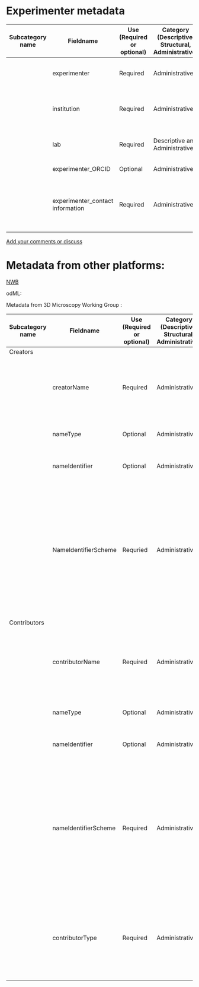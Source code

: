 # Experimenter metadata

| Subcategory name	| Fieldname |	Use (Required or optional) |	Category (Descriptive, Structural, Administrative)	| General Description |	Type |
| --------	| -------- |	-------- |	--------	| -------- | ---- |
| | experimenter | Required | Administrative | Name of persion who performed experiment | ontology_entry (_Ontology1_, _Ontology2_) |
| | institution | Required | Administrative | Institution(s) where experiment was performed | controlled vocabulary |
| | lab | Required | Descriptive and Administrative | Lab where experiment was performed | ontology_entry (_Ontology1_, _Ontology2_) |
| | experimenter_ORCID | Optional | Administrative | ORCID ID of experimenter | string in ORCID format |
| | experimenter_contact information | Required | Administrative | Email, phone number or other contact information about the experimenter | string |

[Add your comments or discuss](https://github.com/VH-Lab/neurosciencemetadata/issues/1)


# Metadata from other platforms:

[NWB](https://github.com/VH-Lab/neuroscienceexperimentalmetadata/blob/master/other_metadata/NWB/experimenter.md)

odML: 

Metadata from 3D Microscopy Working Group :

| Subcategory name	| Fieldname |	Use (Required or optional) |	Category (Descriptive, Structural, Administrative)	| General Description |	
| --------	| -------- |	-------- |	--------	| -------- |
| Creators |  |	 |	|  |
| | creatorName | Required | Administrative | The creator name - may be Organizational or Personal. Format lastname, firstname |
| | nameType | Optional | Administrative | Controlled Vocabulary: Organizational, Personal |
| | nameIdentifier | Optional | Administrative | Uniquely identifies an individual or legal entity |
| | NameIdentifierScheme | Requried | Administrative | Controlled Vocabulary: ORCID ( Open Researcher and Contributor ID ), ISNI ( International Standard Name Identifier, ROR ( Research Organization Registry ), GRID ( General Repository for Interaction Datasets ) |
| Contributors |  |  |  |  |
| | contributorName | Required | Administrative | The contributor name - may be Organizational or Personal. Format lastname, firstname |
| | nameType | Optional | Administrative | Controlled Vocabulary: Organizational, Personal |
| | nameIdentifier | Optional | Administrative | Uniquely identifies an individual or legal entity |
| | nameIdentifierScheme | Required | Administrative | Controlled Vocabulary: ORCID ( Open Researcher and Contributor ID ), ISNI ( International Standard Name Identifier, ROR ( Research Organization Registry ), GRID ( General Repository for Interaction Datasets ) |
| | contributorType | Required | Administrative | Controlled Vocabulary: Contact Person, Project Leader, Project Member, Researcher, Research Group, Other |



